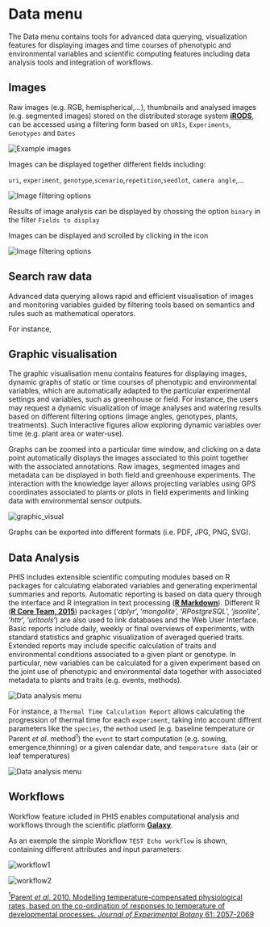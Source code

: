 # Data menu

The Data menu contains tools for advanced data querying, visualization features for displaying images and time courses of phenotypic and environmental variables and scientific computing features including data analysis tools and integration of workflows.

## Images

Raw images (e.g. RGB, hemispherical,...), thumbnails and analysed images (e.g. segmented images) stored on the distributed storage system [**iRODS**](https://irods.org/ "iRODS"), can be accessed using a filtering form based on `URIs`, `Experiments`, `Genotypes` and `Dates`

![Example images](img/example_images.png)

Images can be displayed together different fields including:

`uri`, `experiment`, `genotype`,`scenario`,`repetition`,`seedlot`, `camera angle`,...

![Image filtering options](img/image_filter_options.png)

Results of image analysis can be displayed by chossing the option `binary` in the filter `Fields to display`

Images can be displayed and scrolled by clicking in the <a href="#"> <span class="glyphicon glyphicon-eye-open"></span> </a> icon

![Image filtering options](img/imagefilter.png)

## Search raw data

Advanced data querying allows rapid and efficient visualisation of images and monitoring variables guided by filtering tools based on semantics and rules such as mathematical operators.

For instance, 

## Graphic visualisation

The graphic visualisation menu contains features for displaying images, dynamic graphs of static or time courses of phenotypic and environmental variables, which are automatically adapted to the particular experimental settings and variables, such as greenhouse or field. For instance, the users may request a dynamic visualization of image analyses and watering results based on different filtering options (image angles, genotypes, plants, treatments). Such interactive figures allow exploring dynamic variables over time (e.g. plant area or water-use).

Graphs can be zoomed into a particular time window, and clicking on a data point automatically displays the images associated to this point together with the associated annotations. Raw images, segmented images and metadata can be displayed in both field and greenhouse experiments. The interaction with the knowledge layer allows projecting variables using GPS coordinates associated to plants or plots in field experiments and linking data with environmental sensor outputs.

![graphic_visual](img/graphic_visual.png)

Graphs can be exported into different formats (i.e. PDF, JPG, PNG, SVG).

## Data Analysis

PHIS includes extensible scientific computing modules based on R packages for calculating elaborated variables and generating experimental summaries and reports. Automatic reporting is based on data query through the interface and R integration in text processing ([**R Markdown**](https://rmarkdown.rstudio.com/ "R Markdown")). Different R ([**R Core Team, 2015**](https://www.r-project.org/ "R project")) packages (‘*dplyr*’, ‘*mongolite*’, ‘*RPostgreSQL*’, ‘*jsonlite*’, ‘*httr*’, ‘*urltools*’) are also used to  link databases and the Web User Interface. Basic reports include daily, weekly or final overviews of experiments, with standard statistics and graphic visualization of averaged queried traits. Extended reports may include specific calculation of traits and environmental conditions associated to a given plant or genotype. In particular, new variables can be calculated for a given experiment based on the joint use of phenotypic and environmental data together with associated metadata to plants and traits (e.g. events, methods).

![Data analysis menu](img/data_analysis.png)

For instance, a `Thermal Time Calculation Report` allows calculating the progression of thermal time for each `experiment`, taking into account diffrent parameters like the `species`, the `method` used (e.g. baseline temperature or Parent *et al*. method<sup>1</sup>) the `event` to start computation (e.g. sowing, emergence,thinning) or a given calendar date, and `temperature data` (air or leaf temperatures)

![Data analysis menu](img/thermal_time_report.png)

## Workflows

Workflow feature icluded in PHIS enables computational analysis and workflows through the scientific platform [**Galaxy**](https://galaxyproject.org/ "Galaxy project").

As an exemple  the simple Workflow `TEST Echo workflow` is shown, containing different attributes and input parameters:

![workflow1](img/workflow1.png)

![workflow2](img/workflow2.png)

[<sup>1</sup>Parent *et al*. 2010. Modelling temperature-compensated physiological rates, based on the co-ordination of responses to temperature of developmental processes. *Journal of Experimental Botany* 61: 2057-2069](https://doi.org/10.1093/jxb/erq003 "Parent et al. 2010")
